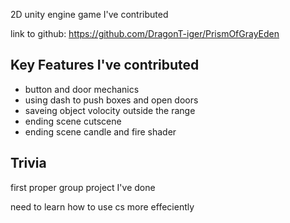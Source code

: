 2D unity engine game I've contributed

link to github: https://github.com/DragonT-iger/PrismOfGrayEden

## Key Features I've contributed

- button and door mechanics
- using dash to push boxes and open doors
- saveing object volocity outside the range
- ending scene cutscene
- ending scene candle and fire shader

## Trivia

first proper group project I've done

need to learn how to use cs more effeciently